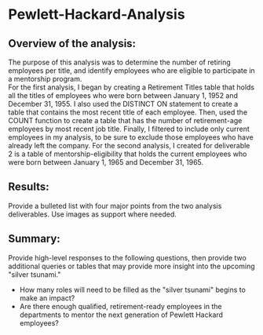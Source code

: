 # Pewlett-Hackard-Analysis

## Overview of the analysis: 

The purpose of this analysis was to determine the number of retiring employees per title, and identify employees who are eligible to participate in a mentorship program.  
For the first analysis, I began by creating a Retirement Titles table that holds all the titles of employees who were born between January 1, 1952 and December 31, 1955. I also used the DISTINCT ON statement to create a table that contains the most recent title of each employee. Then, used the COUNT function to create a table that has the number of retirement-age employees by most recent job title. Finally, I filtered to include only current employees in my analysis, to be sure to exclude those employees who have already left the company.
For the second analysis, I created for deliverable 2 is a table of mentorship-eligibility that holds the current employees who were born between January 1, 1965 and December 31, 1965.

## Results: 



Provide a bulleted list with four major points from the two analysis deliverables. Use images as support where needed.

## Summary: 

Provide high-level responses to the following questions, then provide two additional queries or tables that may provide more insight into the upcoming "silver tsunami."
- How many roles will need to be filled as the "silver tsunami" begins to make an impact?
- Are there enough qualified, retirement-ready employees in the departments to mentor the next generation of Pewlett Hackard employees?
